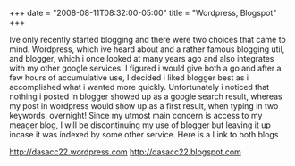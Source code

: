 +++
date = "2008-08-11T08:32:00-05:00"
title = "Wordpress, Blogspot"
+++

Ive only recently started blogging and there were two choices that came to mind. Wordpress, which ive heard about and a rather famous blogging util, and blogger, which i once looked at many years ago and also integrates with my other google services. I figured i would give both a go and after a few hours of accumulative use, I decided i liked blogger best as i accomplished what i wanted more quickly. Unfortunately i noticed that nothing i posted in blogger showed up as a google search result, whereas my post in wordpress would show up as a first result, when typing in two keywords, overnight! Since my utmost main concern is access to my meager blog, I will be discontinuing my use of blogger but leaving it up incase it was indexed by some other service. Here is a Link to both blogs

http://dasacc22.wordpress.com
http://dasacc22.blogspot.com
